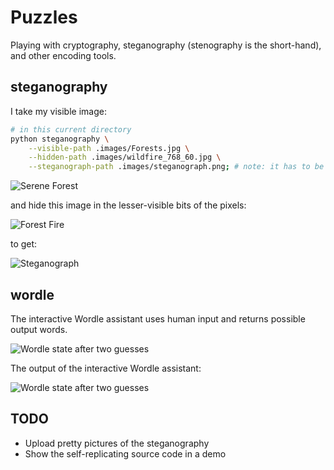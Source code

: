 # Puzzles
Playing with cryptography, steganography (stenography is the short-hand), and other encoding tools.

## steganography

I take my visible image:

```bash
# in this current directory
python steganography \
    --visible-path .images/Forests.jpg \
    --hidden-path .images/wildfire_768_60.jpg \
    --steganograph-path .images/steganograph.png; # note: it has to be a png so the lesser-significant pixels do not get messed up.
```

![Serene Forest](https://github.com/thedavidchu/puzzles/blob/main/.images/Forests.jpg?raw=true)

and hide this image in the lesser-visible bits of the pixels:

![Forest Fire](https://github.com/thedavidchu/puzzles/blob/main/.images/wildfire_768_60.jpg?raw=true)

to get:

![Steganograph](https://github.com/thedavidchu/puzzles/blob/main/.images/steganograph.png?raw=true)

## wordle

The interactive Wordle assistant uses human input and returns possible output words.

![Wordle state after two guesses](https://github.com/thedavidchu/puzzles/blob/main/.images/wordleguess2-2022-06-23.png?raw=true)

The output of the interactive Wordle assistant:

![Wordle state after two guesses](https://github.com/thedavidchu/puzzles/blob/main/.images/wordlesolver-guess2-2022-06-23.png?raw=true)

## TODO
- Upload pretty pictures of the steganography
- Show the self-replicating source code in a demo

